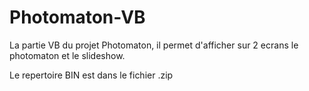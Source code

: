 # Photomaton-VB
La partie VB du projet Photomaton, il permet d'afficher sur 2 ecrans le photomaton et le slideshow.

Le repertoire BIN est dans le fichier .zip
